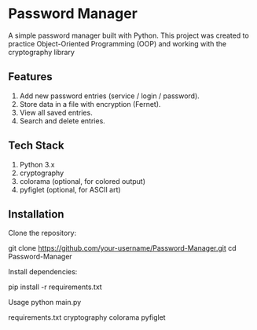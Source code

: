 # Password Manager

A simple password manager built with Python.
This project was created to practice Object-Oriented Programming (OOP) and working with the cryptography library

## Features

1. Add new password entries (service / login / password).
2. Store data in a file with encryption (Fernet).
3. View all saved entries.
4. Search and delete entries.

## Tech Stack

1. Python 3.x
2. cryptography
3. colorama (optional, for colored output)
4. pyfiglet (optional, for ASCII art)


## Installation

Clone the repository:

git clone https://github.com/your-username/Password-Manager.git
cd Password-Manager

Install dependencies:

pip install -r requirements.txt

Usage
python main.py

requirements.txt
cryptography
colorama
pyfiglet
